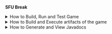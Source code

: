 **SFU Break**

<details><summary>How to Build, Run and Test Game</summary>
To build the project, navigate to the project directory where the pom.xml file is located: 
    `game/mygame'

Run the following command
    `mvn clean install`
   
This will build the project and generate the necessary artifacts such as jar, war, or ear files.

To run the project, you can use the following command:
    `mvn exec:java -Dexec.mainClass="com.example.Main"`

To test the project, you can use the following command:
    `mvn test`
</details>

<details><summary>How to Build and Execute artifacts of the game</summary>
To build the project, navigate to the project directory where the pom.xml file is located: 
    `game/mygame'

Run the following command:
    `mvn clean install`

To generate the JAR file including all dependencies, run the following command:
    `mvn clean compile assembly:single`
This command will create a JAR file named `mygame-1.0-SNAPSHOT-jar-with-dependencies.jar` in the `target` directory.

To run the project with JavaFX, run the following command:
    `mvn javafx:run`

To execute the generated JAR file, run the following command from the `target` directory:
    `java -jar mygame-1.0-SNAPSHOT-jar-with-dependencies.jar`
</details>

<details><summary>How to Generate and View Javadocs</summary>
To generate Javadocs, run the following command from the project directory:
    `mvn javadoc:javadoc`

This command will generate Javadocs in the `target/site/apidocs` directory.

To view the generated Javadocs, open the `index.html` file located in the `target/site/apidocs` directory using a web browser.
</details>





